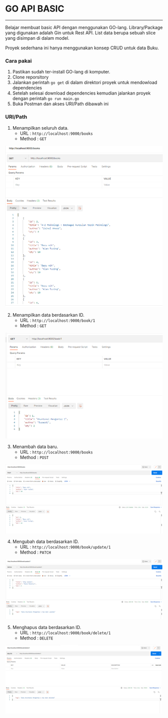 # GO API BASIC
---
Belajar membuat basic API dengan menggunakan GO-lang. Library/Package yang digunakan adalah Gin untuk Rest API.
List data berupa sebuah slice yang disimpan di dalam model.

Proyek sederhana ini hanya menggunakan konsep CRUD untuk data Buku.

### Cara pakai
1. Pastikan sudah ter-install GO-lang di komputer.
2. Clone reporsitory
3. Jalankan perintah `go get` di dalam direktori proyek untuk mendowload dependencies
4. Setelah selesai download dependencies kemudian jalankan proyek dengan perintah `go run main.go`
5. Buka Postman dan akses URI/Path dibawah ini

### URI/Path
1. Menampilkan seluruh data.
   - URL : `http://localhost:9000/books`
   - Method : `GET`
   
![img.png](doc_images/img1.png)


2. Menampilkan data berdasarkan ID.
   - URL : `http://localhost:9000/book/1`
   - Method : `GET`

![img_1.png](doc_images/img2.png)


3. Menambah data baru.
   - URL : `http://localhost:9000/books`
   - Method : `POST`
   
![img.png](doc_images/img3.png)

4. Mengubah data berdasarkan ID.
   - URL : `http://localhost:9000/book/update/1`
   - Method : `PATCH`

![img.png](doc_images/img4.png)


5. Menghapus data berdasarkan ID.
   - URL : `http://localhost:9000/book/delete/1`
   - Method : `DELETE`
     
![img.png](doc_images/img5.png)
